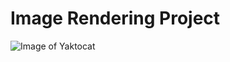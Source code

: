 # Image Rendering Project
![Image of Yaktocat](file:///C:/IdeaProjects/SEI_project_5780/images/multipleLightSourcesSphere.jpg)
